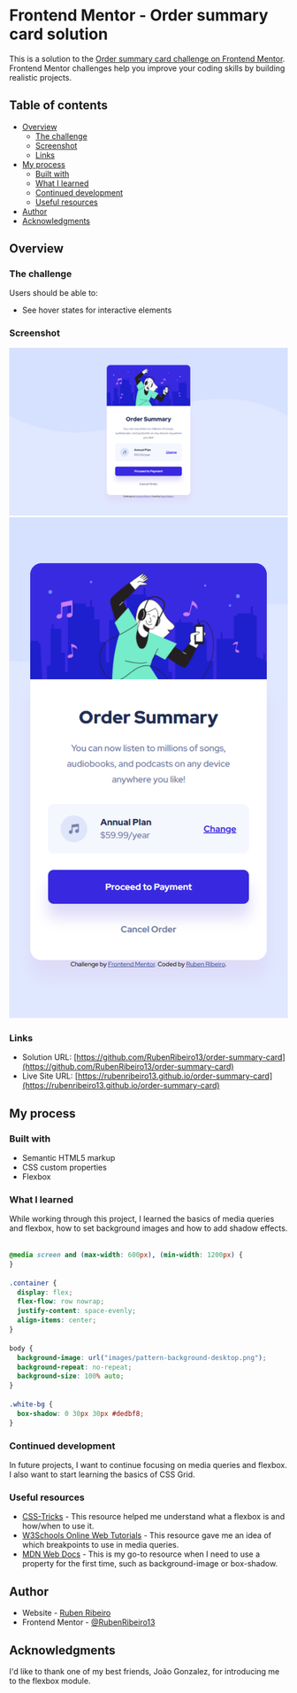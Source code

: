 # Frontend Mentor - Order summary card solution

This is a solution to the [Order summary card challenge on Frontend Mentor](https://www.frontendmentor.io/challenges/order-summary-component-QlPmajDUj). Frontend Mentor challenges help you improve your coding skills by building realistic projects. 

## Table of contents

- [Overview](#overview)
  - [The challenge](#the-challenge)
  - [Screenshot](#screenshot)
  - [Links](#links)
- [My process](#my-process)
  - [Built with](#built-with)
  - [What I learned](#what-i-learned)
  - [Continued development](#continued-development)
  - [Useful resources](#useful-resources)
- [Author](#author)
- [Acknowledgments](#acknowledgments)

## Overview

### The challenge

Users should be able to:

- See hover states for interactive elements

### Screenshot

![Desktop Screenshot](screenshots/screenshot-desktop.png)
![Mobile Screenshot](screenshots/screenshot-mobile.png)

### Links

- Solution URL: [https://github.com/RubenRibeiro13/order-summary-card](https://github.com/RubenRibeiro13/order-summary-card)
- Live Site URL: [https://rubenribeiro13.github.io/order-summary-card](https://rubenribeiro13.github.io/order-summary-card)

## My process

### Built with

- Semantic HTML5 markup
- CSS custom properties
- Flexbox

### What I learned

While working through this project, I learned the basics of media queries and flexbox, how to set background images and how to add shadow effects.

```css

@media screen and (max-width: 600px), (min-width: 1200px) {
}

.container {
  display: flex;
  flex-flow: row nowrap;
  justify-content: space-evenly;
  align-items: center;
}

body {
  background-image: url("images/pattern-background-desktop.png");
  background-repeat: no-repeat;
  background-size: 100% auto;
}

.white-bg {
  box-shadow: 0 30px 30px #dedbf8;
}

```

### Continued development

In future projects, I want to continue focusing on media queries and flexbox. I also want to start learning the basics of CSS Grid.

### Useful resources

- [CSS-Tricks](https://css-tricks.com) - This resource helped me understand what a flexbox is and how/when to use it.
- [W3Schools Online Web Tutorials](https://www.w3schools.com) - This resource gave me an idea of which breakpoints to use in media queries.
- [MDN Web Docs](https://developer.mozilla.org) - This is my go-to resource when I need to use a property for the first time, such as background-image or box-shadow.

## Author

- Website - [Ruben Ribeiro](https://rubenribeiro13.github.io/my-site)
- Frontend Mentor - [@RubenRibeiro13](https://www.frontendmentor.io/profile/RubenRibeiro13)

## Acknowledgments

I'd like to thank one of my best friends, João Gonzalez, for introducing me to the flexbox module.
